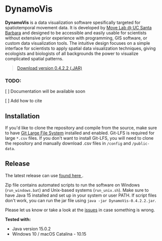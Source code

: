 # DynamoVis

**DynamoVis** is a data visualization software spesifically targeted for spatiotemporal movement data. It is developed by [Move Lab @ UC Santa Barbara](https://move.geog.ucsb.edu/) and designed to be accessible and easily usable for scientists without extensive prior experience with programming, GIS software, or custom data visualization tools. The intuitive design focuses on a simple interface for scientists to apply spatial data visualization techniques, giving ecologists and biologists of all backgrounds the power to visualize complicated spatial patterns.

> [Download version 0.4.2.2 (.JAR)](https://github.com/move-ucsb/DynamoVis/releases)

### TODO:

[ ] Documentation will be available soon

[ ] Add how to cite

## Installation
If you'd like to clone the repository and compile from the source, make sure to have [Git Large File System](https://git-lfs.github.com/) installed and enabled. Git-LFS is required for large `*.csv` files. If you don't want to install Git-LFS, you will need to clone the repository and manually download .csv files in `/config` and `/public-data`.

## Release 
The latest release can use [found here ](https://github.com/move-ucsb/DynamoVis/releases). 

Zip file contains automated scripts to run the software on Windows (`run_windows.bat`) and Unix-based systems (`run_unix.sh`). Make sure to have Java 15 installed and set up in your system or user PATH. If script files don't work, you can run the jar file using `java -jar DynamoVis-0.4.2.2.jar`.  

Please let us know or take a look at the [issues](https://github.com/move-ucsb/DynamoVis/issues) in case something is wrong.

**Tested with:**
- Java version 15.0.2
- Windows 10 / macOS Catalina - 10.15

